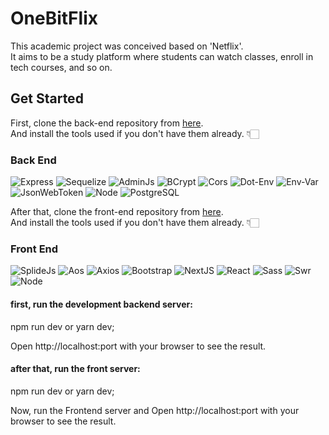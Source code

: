 # OneBitFlix

This academic project was conceived based on 'Netflix'. <br>
It aims to be a study platform where students can watch classes, enroll in tech courses, and so on.

## Get Started
First, clone the back-end repository from <a href="https://github.com/kaiqueromero/Projeto-app-Onebitflix_Backend" target="blank">here</a>. <br>
And install the tools used if you don't have them already. 👇🏻 <br>

### Back End
![Express](https://img.shields.io/badge/-Express-232323?style=flat&labelColor=000000&logo=express&logoColor=ffffff)
![Sequelize](https://img.shields.io/badge/-Sequelize-232323?style=flat&labelColor=000000&logo=sequelize&logoColor=52B0E7)
![AdminJs](https://img.shields.io/badge/-AdminJs-232323?style=flat&labelColor=61DAFB&logo=&logoColor=000000)
![BCrypt](https://img.shields.io/badge/-Bcrypt-232323?style=flat&labelColor=61DAFB&logo=&logoColor=000000)
![Cors](https://img.shields.io/badge/-Cors-232323?style=flat&labelColor=61DAFB&logo=&logoColor=000000)
![Dot-Env](https://img.shields.io/badge/-DotEnv-232323?style=flat&labelColor=61DAFB&logo=&logoColor=000000)
![Env-Var](https://img.shields.io/badge/-EnvVar-232323?style=flat&labelColor=61DAFB&logo=&logoColor=000000)
![JsonWebToken](https://img.shields.io/badge/-JsonWebToken-232323?style=flat&labelColor=000000&logo=jsonwebtokens&logoColor=ffffff)
![Node](https://img.shields.io/badge/-Node-232323?style=flat&labelColor=000000&logo=nodedotjs&logoColor=339933)
![PostgreSQL](https://img.shields.io/badge/-PostgreSQL-232323?style=flat&labelColor=4169E1&logo=postgresql&logoColor=ffffff) <br>

After that, clone the front-end repository from <a href="https://github.com/kaiqueromero/Projeto-app-Onebitflix_Frontend/tree/main" target="blank">here</a>. <br>
And install the tools used if you don't have them already. 👇🏻 <br>

### Front End
![SplideJs](https://img.shields.io/badge/-SplideJs-232323?style=flat&labelColor=000000&logo=splidejs&logoColor=ffffff)
![Aos](https://img.shields.io/badge/-AOS-232323?style=flat&labelColor=000000&logo=aos&logoColor=ffffff)
![Axios](https://img.shields.io/badge/-Axios-232323?style=flat&labelColor=4169E1&logo=axios&logoColor=ffffff)
![Bootstrap](https://img.shields.io/badge/-Bootstrap-232323?style=flat&labelColor=7952B3&logo=bootstrap&logoColor=ffffff)
![NextJS](https://img.shields.io/badge/-NextJS-232323?style=flat&labelColor=000000&logo=nextdotjs&logoColor=ffffff)
![React](https://img.shields.io/badge/-React-232323?style=flat&labelColor=61DAFB&logo=react&logoColor=000000)
![Sass](https://img.shields.io/badge/-Sass-232323?style=flat&labelColor=CC6699&logo=sass&logoColor=ffffff)
![Swr](https://img.shields.io/badge/-SWR-232323?style=flat&labelColor=000000&logo=swr&logoColor=52B0E7)
![Node](https://img.shields.io/badge/-Node-232323?style=flat&labelColor=000000&logo=nodedotjs&logoColor=339933)





#### first, run the development backend server:

npm run dev
or
yarn dev; <br>

Open http://localhost:port with your browser to see the result.

#### after that, run the front server:

npm run dev
or
yarn dev; <br>

Now, run the Frontend server and Open http://localhost:port with your browser to see the result.
